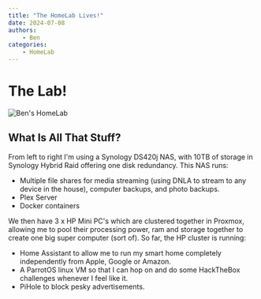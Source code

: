 ```yaml
---
title: "The HomeLab Lives!"
date: 2024-07-08
authors:
    - Ben
categories:
    - HomeLab
---
```


# The Lab!
![Ben's HomeLab](../public_html/img/HomeLab.jpg "Synology NAS and HP Mini PC's")


## **What Is All That Stuff?**

From left to right I'm using a Synology DS420j NAS, with 10TB of storage in Synology Hybrid Raid offering one disk redundancy. This NAS runs:

- Multiple file shares for media streaming (using DNLA to stream to any device in the house), computer backups, and photo backups.
- Plex Server
- Docker containers

We then have 3 x HP Mini PC's which are clustered together in Proxmox, allowing me to pool their processing power, ram and storage together to create one big super computer (sort of). So far, the HP cluster is running:

- Home Assistant to allow me to run my smart home completely independently from Apple, Google or Amazon.
- A ParrotOS linux VM so that I can hop on and do some HackTheBox challenges whenever I feel like it.
- PiHole to block pesky advertisements.

